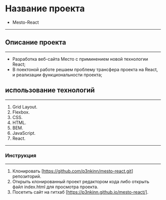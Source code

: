 # Название проекта
* Mesto-React
------
## Описание проекта
------
* Разработка веб-сайта Место с приминением новой технологии React;
* В поектоной работе решаем проблему трансфера проекта на React, и реализации функциональности проекта;

## использование технологий
------
1. Grid Layout.
2. Flexbox.
3. CSS.
4. HTML.
5. BEM.
6. JavaScript.
7. React.
------
### Инструкция
------
1. Клонировать [https://github.com/p3nkinn/mesto-react.git] репозиторий.
2. Открыть клонированный проект редактором кода либо открыть файл index.html для просмотра проекта.
3. Посетить сайт на гитхаб [https://p3nkinn.github.io/mesto-react/].